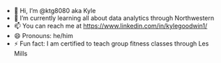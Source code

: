 - 👋 Hi, I’m @ktg8080 aka Kyle
- 🌱 I’m currently learning all about data analytics through Northwestern
- 📫 You can reach me at https://www.linkedin.com/in/kylegoodwin1/
- 😄 Pronouns: he/him
- ⚡ Fun fact: I am certified to teach group fitness classes through Les Mills

<!---
ktg8080/ktg8080 is a ✨ special ✨ repository because its `README.md` (this file) appears on your GitHub profile.
You can click the Preview link to take a look at your changes.
--->
